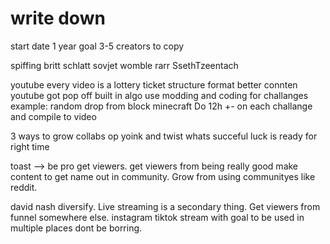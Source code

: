 # write down
start date
1 year goal
3-5 creators to copy

spiffing britt
schlatt
sovjet womble
rarr
SsethTzeentach

 youtube
 every video is a lottery ticket
 structure format better connten 
 youtube got pop off built in algo
 use modding and coding for challanges example: random drop from block minecraft
 Do 12h +- on each challange and compile to video
 
 3 ways to grow
 collabs op 
 yoink and twist whats succeful
 luck is ready for right time

 toast --> 
 be pro get viewers. get viewers from being really good
make content to get name out in community. Grow from using communityes like reddit.

david nash
diversify. Live streaming is a secondary thing. Get viewers from funnel somewhere else. instagram tiktok
stream with goal to be used in multiple places
dont be borring. 